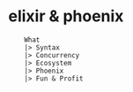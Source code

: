 # elixir & phoenix

```
    What
    |> Syntax
    |> Concurrency
    |> Ecosystem
    |> Phoenix
    |> Fun & Profit
```
